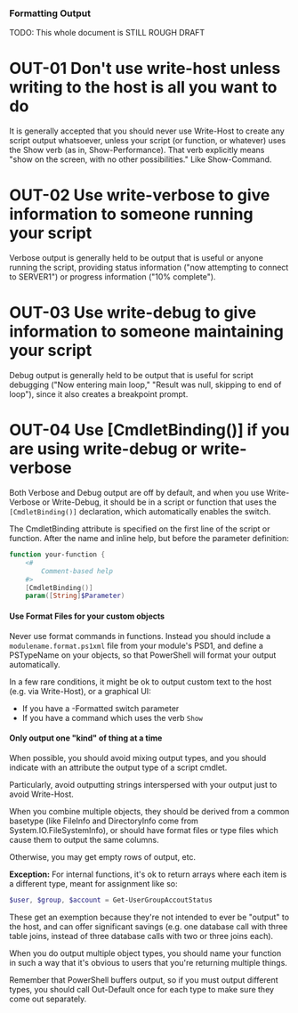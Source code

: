 ### Formatting Output

TODO: This whole document is STILL ROUGH DRAFT

# OUT-01 Don't use write-host unless writing to the host is all you want to do

It is generally accepted that you should never use Write-Host to create any script output whatsoever, unless your script (or function, or whatever) uses the Show verb (as in, Show-Performance). That verb explicitly means "show on the screen, with no other possibilities." Like Show-Command.

# OUT-02 Use write-verbose to give information to someone running your script

Verbose output is generally held to be output that is useful or anyone running the script, providing status information ("now attempting to connect to SERVER1") or progress information ("10% complete").

# OUT-03 Use write-debug to give information to someone maintaining your script

Debug output is generally held to be output that is useful for script debugging ("Now entering main loop," "Result was null, skipping to end of loop"), since it also creates a breakpoint prompt.

# OUT-04 Use [CmdletBinding()] if you are using write-debug or write-verbose

Both Verbose and Debug output are off by default, and when you use Write-Verbose or Write-Debug, it should be in a script or function that uses the `[CmdletBinding()]` declaration, which automatically enables the switch.

The CmdletBinding attribute is specified on the first line of the script or function. After the name and inline help, but before the parameter definition:

```Powershell
function your-function {
    <#
        Comment-based help
    #>
    [CmdletBinding()]
    param([String]$Parameter)
```




#### Use Format Files for your custom objects

Never use format commands in functions. Instead you should include a `modulename.format.ps1xml` file from your module's PSD1, and define a PSTypeName on your objects, so that PowerShell will format your output automatically.

In a few rare conditions, it might be ok to output custom text to the host (e.g. via Write-Host), or a graphical UI:

* If you have a -Formatted switch parameter
* If you have a command which uses the verb `Show`

#### Only output one "kind" of thing at a time

When possible, you should avoid mixing output types, and you should indicate with an attribute the output type of a script cmdlet.

Particularly, avoid outputting strings interspersed with your output just to avoid Write-Host.

When you combine multiple objects, they should be derived from a common basetype (like FileInfo and DirectoryInfo come from System.IO.FileSystemInfo), or should have format files or type files which cause them to output the same columns.

Otherwise, you may get empty rows of output, etc.

**Exception:** For internal functions, it's ok to return arrays where each item is a different type, meant for assignment like so:

```PowerShell
$user, $group, $account = Get-UserGroupAccoutStatus
```

These get an exemption because they're not intended to ever be "output" to the host, and can offer significant savings (e.g. one database call with three table joins, instead of three database calls with two or three joins each).

When you do output multiple object types, you should name your function in such a way that it's obvious to users that you're returning multiple things.

Remember that PowerShell buffers output, so if you must output different types, you should call Out-Default once for each type to make sure they come out separately.
